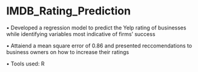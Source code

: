 # IMDB_Rating_Prediction

•	Developed a regression model to predict the Yelp rating of businesses while identifying variables most indicative of firms’ success

•	Attaiend a mean square error of 0.86 and presented reccomendations to business owners on how to increase their ratings 

•	Tools used: R
